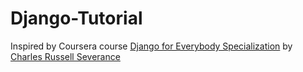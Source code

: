 # Django-Tutorial
Inspired by Coursera course <a href="https://www.coursera.org/specializations/django">Django for Everybody Specialization</a> by <a href="http://www.dr-chuck.com/">Charles Russell Severance</a>
